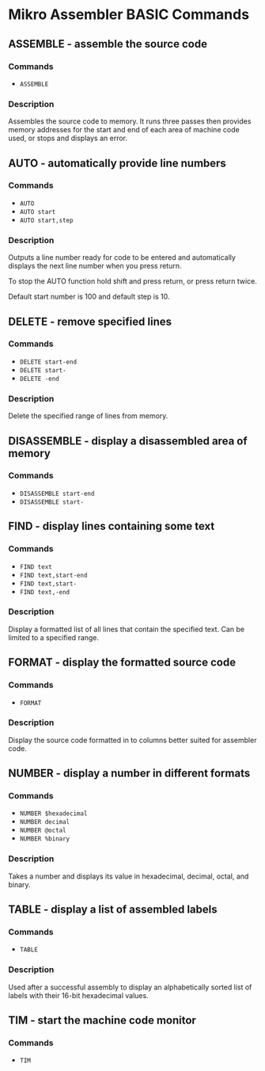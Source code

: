 # Mikro Assembler BASIC Commands


## ASSEMBLE - assemble the source code

### Commands
* `ASSEMBLE`

### Description
Assembles the source code to memory. It runs three passes then provides memory addresses for the start and end of each area of machine code used, or stops and displays an error.


## AUTO - automatically provide line numbers

### Commands
* `AUTO`
* `AUTO start`
* `AUTO start,step`

### Description
Outputs a line number ready for code to be entered and automatically displays the next line number when you press return.

To stop the AUTO function hold shift and press return, or press return twice.

Default start number is 100 and default step is 10.


## DELETE - remove specified lines

### Commands
* `DELETE start-end`
* `DELETE start-`
* `DELETE -end`

### Description
Delete the specified range of lines from memory.


## DISASSEMBLE - display a disassembled area of memory

### Commands
* `DISASSEMBLE start-end`
* `DISASSEMBLE start-`


## FIND - display lines containing some text

### Commands
* `FIND text`
* `FIND text,start-end`
* `FIND text,start-`
* `FIND text,-end`

### Description
Display a formatted list of all lines that contain the specified text. Can be limited to a specified range.


## FORMAT - display the formatted source code

### Commands
* `FORMAT`

### Description
Display the source code formatted in to columns better suited for assembler code.


## NUMBER - display a number in different formats

### Commands
* `NUMBER $hexadecimal`
* `NUMBER decimal`
* `NUMBER @octal`
* `NUMBER %binary`

### Description
Takes a number and displays its value in hexadecimal, decimal, octal, and binary.


## TABLE - display a list of assembled labels

### Commands
* `TABLE`

### Description
Used after a successful assembly to display an alphabetically sorted list of labels with their 16-bit hexadecimal values.


## TIM - start the machine code monitor

### Commands
* `TIM`

